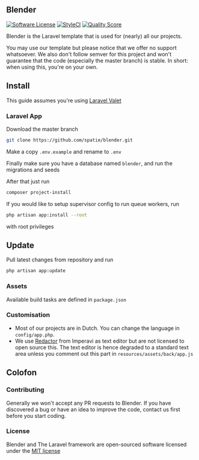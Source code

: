 ## Blender

[![Software License](https://img.shields.io/badge/license-MIT-brightgreen.svg?style=flat-square)](LICENSE.md)
[![StyleCI](https://styleci.io/repos/43971660/shield?branch=master)](https://styleci.io/repos/43971660)
[![Quality Score](https://img.shields.io/scrutinizer/g/spatie-custom/blender.svg?style=flat-square)](https://scrutinizer-ci.com/g/spatie-custom/blender)

Blender is the Laravel template that is used for (nearly) all our projects.

You may use our template but please notice that we offer no support whatsoever. We also don't
follow semver for this project and won't guarantee that the code (especially the master branch) is stable. In short: when using this, you're on your own.

## Install

This guide assumes you're using [Laravel Valet](https://github.com/laravel/valet)

### Laravel App

Download the master branch

```bash
git clone https://github.com/spatie/blender.git
```

Make a copy `.env.example` and rename to `.env`

Finally make sure you have a database named `blender`, and run the migrations and seeds

After that just run

```bash
composer project-install
```

If you would like to setup supervisor config to run queue workers, run
 
```bash
php artisan app:install --root
```

with root privileges

## Update

Pull latest changes from repository and run

```bash
php artisan app:update
```

### Assets

Available build tasks are defined in `package.json`

### Customisation

- Most of our projects are in Dutch. You can change the language in `config/app.php`.
- We use [Redactor](https://imperavi.com/redactor/) from Imperavi as text editor but are not licensed to open source this. The text editor is hence degraded to a standard text area unless you comment out this part in `resources/assets/back/app.js`

## Colofon

### Contributing

Generally we won't accept any PR requests to Blender. If you have discovered a bug or have an idea to improve the code, contact us first before you start coding.

### License

Blender and The Laravel framework are open-sourced software licensed under the [MIT license](http://opensource.org/licenses/MIT)

